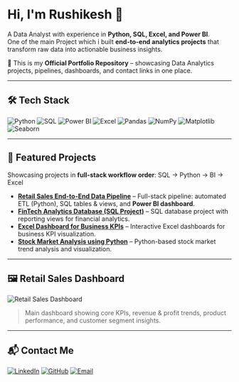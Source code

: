 # Hi, I'm Rushikesh 👋  

A Data Analyst with experience in **Python, SQL, Excel, and Power BI**.  
One of the main Project which i built **end-to-end analytics projects** that transform raw data into actionable business insights.

🚀 This is my **Official Portfolio Repository** – showcasing Data Analytics projects, pipelines, dashboards, and contact links in one place.

---

## 🛠️ Tech Stack

![Python](https://img.shields.io/badge/-Python-3776AB?style=flat-square&logo=python&logoColor=white)
![SQL](https://img.shields.io/badge/-SQL-4479A1?style=flat-square&logo=Microsoft-SQL-Server&logoColor=white)
![Power BI](https://img.shields.io/badge/-Power%20BI-F2C811?style=flat-square&logo=power-bi&logoColor=black)
![Excel](https://img.shields.io/badge/-Excel-217346?style=flat-square&logo=microsoft-excel&logoColor=white)
![Pandas](https://img.shields.io/badge/-Pandas-150458?style=flat-square&logo=pandas&logoColor=white)
![NumPy](https://img.shields.io/badge/-NumPy-013243?style=flat-square&logo=numpy&logoColor=white)
![Matplotlib](https://img.shields.io/badge/-Matplotlib-11557C?style=flat-square&logo=matplotlib&logoColor=white)
![Seaborn](https://img.shields.io/badge/-Seaborn-000000?style=flat-square&logo=seaborn)

---

## 🚀 Featured Projects

Showcasing projects in **full-stack workflow order**: SQL → Python → BI → Excel

- [**Retail Sales End-to-End Data Pipeline**](https://github.com/suryawanshirushikesh/Retail-Sales-ETL-BI-Pipeline/tree/main) – Full-stack pipeline: automated ETL (Python), SQL tables & views, and **Power BI dashboard**.  
- [**FinTech Analytics Database (SQL Project)**](https://github.com/suryawanshirushikesh/SQL-project) – SQL database project with reporting views for financial analytics.  
- [**Excel Dashboard for Business KPIs**](https://github.com/suryawanshirushikesh/excel-dashboard-kpis) – Interactive Excel dashboards for business KPI visualization.  
- [**Stock Market Analysis using Python**](https://github.com/suryawanshirushikesh/Stock-Market-Analysis-using-python) – Python-based stock market trend analysis and visualization.  

---

## 🖼 Retail Sales Dashboard

![Retail Sales Dashboard](Retail-Sales-ETL-BI_Pipeline/PowerBI_Dashboard/Dashboardd.png)


> Main dashboard showing core KPIs, revenue & profit trends, product performance, and customer segment insights.

---

## 📬 Contact Me

[![LinkedIn](https://img.shields.io/badge/LinkedIn-0A66C2?style=for-the-badge&logo=linkedin&logoColor=white)](https://www.linkedin.com/in/suryawanshirushikesh) 
[![GitHub](https://img.shields.io/badge/GitHub-181717?style=for-the-badge&logo=github&logoColor=white)](https://github.com/suryawanshirushikesh) 
[![Email](https://img.shields.io/badge/Email-D14836?style=for-the-badge&logo=gmail&logoColor=white)](mailto:suryawanshirushikesh1812@gmail.com)


